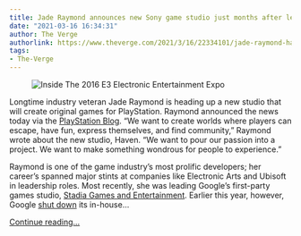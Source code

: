 ```yaml
---
title: Jade Raymond announces new Sony game studio just months after leaving Stadia
date: "2021-03-16 16:34:31"
author: The Verge
authorlink: https://www.theverge.com/2021/3/16/22334101/jade-raymond-haven-game-studio-playstation
tags:
- The-Verge
---
```

<figure>
      <img alt="Inside The 2016 E3 Electronic Entertainment Expo" src="https://cdn.vox-cdn.com/thumbor/LA6HuamQqcSOg08wuWFPqiUaEY4=/0x0:4000x2667/1310x873/cdn.vox-cdn.com/uploads/chorus_image/image/68975698/539774786.0.jpg" />
    </figure>

  <p id="53vCQF">Longtime industry veteran Jade Raymond is heading up a new studio that will create original games for PlayStation. Raymond announced the news today via the <a href="https://blog.playstation.com/2021/03/16/introducing-haven-a-new-montreal-based-independent-studio/#sf243985526">PlayStation Blog</a>. “We want to create worlds where players can escape, have fun, express themselves, and find community,” Raymond wrote about the new studio, Haven. “We want to pour our passion into a project. We want to make something wondrous for people to experience.”</p>
<p id="iQxTeY">Raymond is one of the game industry’s most prolific developers; her career’s spanned major stints at companies like Electronic Arts and Ubisoft in leadership roles. Most recently, she was leading Google’s first-party games studio, <a href="https://www.theverge.com/2019/3/19/18272996/google-stadia-studio-games-entertainment-exclusives-gdc-2019">Stadia Games and Entertainment</a>. Earlier this year, however, Google <a href="https://www.theverge.com/2021/2/1/22260803/google-stadia-game-development-studio-shut-down-jade-raymond">shut down</a> its in-house...</p>
  <p>
    <a href="https://www.theverge.com/2021/3/16/22334101/jade-raymond-haven-game-studio-playstation">Continue reading&hellip;</a>
  </p>